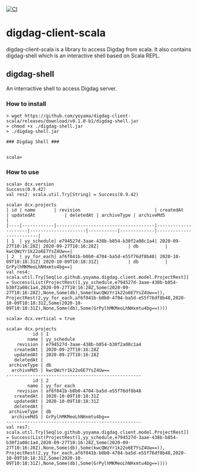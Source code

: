 [![CI][CI-badge]][CI-link]

[CI-badge]:https://github.com/yoyama/digdag-client-scala/workflows/Merge%20master/badge.svg
[CI-link]:https://github.com/yoyama/digdag-client-scala/actions?query=workflow%3A%22Merge+master%22

# digdag-client-scala
digdag-client-scala is a library to access Digdag from scala.
It also contains digdag-shell which is an interactive shell based on Scala REPL.

## digdag-shell
An interractive shell to access Digdag server.
### How to install

```
> wget https://github.com/yoyama/digdag-client-scala/releases/download/v0.1.0-b1/digdag-shell.jar
> chmod +x ./digdag-shell.jar
> ./digdag-shell.jar

### Digdag Shell ###


scala> 
```

### How to use
```
scala> dcx.version
Success(0.9.42)
val res2: scala.util.Try[String] = Success(0.9.42)

scala> dcx.projects
| id | name       | revision                            | createdAt           | updatedAt           | deletedAt | archiveType | archiveMd5              |
|----|------------|-------------------------------------|---------------------|---------------------|-----------|-------------|-------------------------|
| 1  | yy_schedule| e794527d-3aae-438b-b854-b30f2a08c1a4| 2020-09-27T10:16:28Z| 2020-09-27T10:16:28Z|           | db          | kwcQWzYr1k22o6E7YsZ4Uw==|
| 2  | yy_for_each| af6f041b-b0b0-4704-ba5d-e55f76df8b48| 2020-10-09T10:18:31Z| 2020-10-09T10:18:31Z|           | db          | GrPylhMKMeoLhNHxmtu4bg==|
val res4: scala.util.Try[Seq[io.github.yoyama.digdag.client.model.ProjectRest]] = Success(List(ProjectRest(1,yy_schedule,e794527d-3aae-438b-b854-b30f2a08c1a4,2020-09-27T10:16:28Z,Some(2020-09-27T10:16:28Z),None,Some(db),Some(kwcQWzYr1k22o6E7YsZ4Uw==)), ProjectRest(2,yy_for_each,af6f041b-b0b0-4704-ba5d-e55f76df8b48,2020-10-09T10:18:31Z,Some(2020-10-09T10:18:31Z),None,Some(db),Some(GrPylhMKMeoLhNHxmtu4bg==))))

scala> dcx.vertical = true

scala> dcx.projects
          id | 1
        name | yy_schedule
    revision | e794527d-3aae-438b-b854-b30f2a08c1a4
   createdAt | 2020-09-27T10:16:28Z
   updatedAt | 2020-09-27T10:16:28Z
   deletedAt |
 archiveType | db
  archiveMd5 | kwcQWzYr1k22o6E7YsZ4Uw==
---------------------------------------------------
          id | 2
        name | yy_for_each
    revision | af6f041b-b0b0-4704-ba5d-e55f76df8b48
   createdAt | 2020-10-09T10:18:31Z
   updatedAt | 2020-10-09T10:18:31Z
   deletedAt |
 archiveType | db
  archiveMd5 | GrPylhMKMeoLhNHxmtu4bg==
---------------------------------------------------
val res7: scala.util.Try[Seq[io.github.yoyama.digdag.client.model.ProjectRest]] = Success(List(ProjectRest(1,yy_schedule,e794527d-3aae-438b-b854-b30f2a08c1a4,2020-09-27T10:16:28Z,Some(2020-09-27T10:16:28Z),None,Some(db),Some(kwcQWzYr1k22o6E7YsZ4Uw==)), ProjectRest(2,yy_for_each,af6f041b-b0b0-4704-ba5d-e55f76df8b48,2020-10-09T10:18:31Z,Some(2020-10-09T10:18:31Z),None,Some(db),Some(GrPylhMKMeoLhNHxmtu4bg==))))

```
